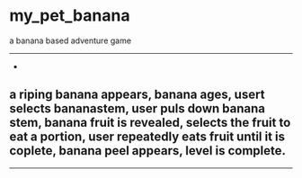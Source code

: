 my_pet_banana
=============

a banana based adventure game

--------------
-
a riping banana appears,
banana ages,
usert selects bananastem,
user puls down banana stem,
banana fruit is revealed,
selects the fruit to eat a portion,
user repeatedly eats fruit until it is coplete,
banana peel appears,
level is complete.
-
------------------------------------

